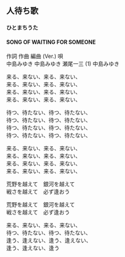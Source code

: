 ## 人待ち歌
#### ひとまちうた
#### SONG OF WAITING FOR SOMEONE


作詞  作曲  編曲 (Ver.)   唄  
中島みゆき   中島みゆき   瀬尾一三 (1)  中島みゆき  
  
  
来る、来ない、来る、来ない、  
来る、来ない、来る、来ない、  
来る、来ない、来る、来ない、  
来る、来ない、来る、来ない、  
  
待つ、待たない、待つ、待たない、  
待つ、待たない、待つ、待たない、  
待つ、待たない、待つ、待たない、  
待つ、待たない、待つ、待たない、  
  
来る、来ない、来る、来ない、  
来る、来ない、来る、来ない、  
来る、来ない、来る、来ない、  
来る、来ない、来る、来ない、  
  
荒野を越えて　銀河を越えて  
戦さを越えて　必ず逢おう  
  
荒野を越えて　銀河を越えて  
戦さを越えて　必ず逢おう  
  
来る、来ない、来る、来ない、  
待つ、待たない、待つ、待たない、  
逢う、逢えない、逢う、逢えない、  
逢う、逢えない、逢う  
